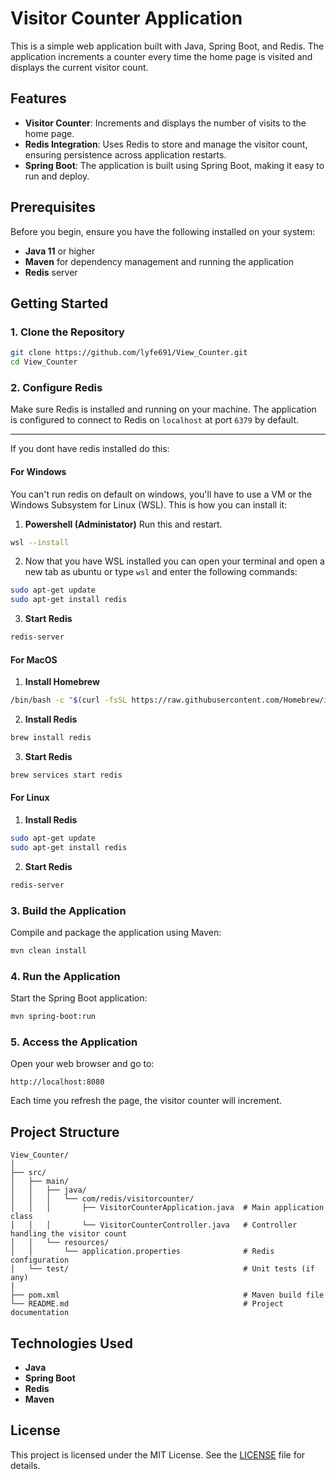 
# Visitor Counter Application

This is a simple web application built with Java, Spring Boot, and Redis. The application increments a counter every time the home page is visited and displays the current visitor count.

## Features

- **Visitor Counter**: Increments and displays the number of visits to the home page.
- **Redis Integration**: Uses Redis to store and manage the visitor count, ensuring persistence across application restarts.
- **Spring Boot**: The application is built using Spring Boot, making it easy to run and deploy.

## Prerequisites

Before you begin, ensure you have the following installed on your system:

- **Java 11** or higher
- **Maven** for dependency management and running the application
- **Redis** server

## Getting Started

### 1. Clone the Repository

```bash
git clone https://github.com/lyfe691/View_Counter.git
cd View_Counter
```

### 2. Configure Redis

Make sure Redis is installed and running on your machine. The application is configured to connect to Redis on `localhost` at port `6379` by default.
<hr>
If you dont have redis installed do this:

#### For Windows
You can't run redis on default on windows, you'll have to use a VM or the Windows Subsystem for Linux (WSL). This is how you can install it:

1. **Powershell (Administator)** Run this and restart.
```bash
wsl --install
```
2. Now that you have WSL installed you can open your terminal and open a new tab as ubuntu or type ```wsl``` and enter the following commands:
```bash
sudo apt-get update
sudo apt-get install redis
```
3. **Start Redis**
```bash
redis-server
```
#### For MacOS
1. **Install Homebrew**
```bash
/bin/bash -c "$(curl -fsSL https://raw.githubusercontent.com/Homebrew/install/HEAD/install.sh)"
```
2. **Install Redis**
```bash
brew install redis
```
3. **Start Redis**
```bash
brew services start redis
```
#### For Linux
1. **Install Redis**
```bash
sudo apt-get update
sudo apt-get install redis
```
2. **Start Redis**
```bash
redis-server
```
### 3. Build the Application

Compile and package the application using Maven:

```bash
mvn clean install
```

### 4. Run the Application

Start the Spring Boot application:

```bash
mvn spring-boot:run
```

### 5. Access the Application

Open your web browser and go to:

```
http://localhost:8080
```

Each time you refresh the page, the visitor counter will increment.

## Project Structure

```plaintext
View_Counter/
│
├── src/
│   ├── main/
│   │   ├── java/
│   │   │   └── com/redis/visitorcounter/
│   │   │       ├── VisitorCounterApplication.java  # Main application class
│   │   │       └── VisitorCounterController.java   # Controller handling the visitor count
│   │   └── resources/
│   │       └── application.properties              # Redis configuration
│   └── test/                                       # Unit tests (if any)
│
├── pom.xml                                         # Maven build file
└── README.md                                       # Project documentation
```

## Technologies Used

- **Java**
- **Spring Boot**
- **Redis**
- **Maven**

## License

This project is licensed under the MIT License. See the [LICENSE](LICENSE) file for details.

